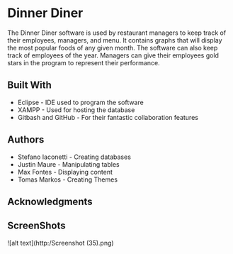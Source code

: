 # Dinner Diner

The Dinner Diner software is used by restaurant managers to keep track of their employees, managers, and menu.
It contains graphs that will display the most popular foods of any given month.
The software can also keep track of employees of the year. Managers can give their employees gold stars in the program to 
represent their performance.

## Built With
* Eclipse - IDE used to program the software
* XAMPP - Used for hosting the database
* Gitbash and GitHub - For their fantastic collaboration features

## Authors
* Stefano Iaconetti - Creating databases
* Justin Maure - Manipulating tables
* Max Fontes - Displaying content
* Tomas Markos - Creating Themes

## Acknowledgments


## ScreenShots
![alt text](http:/Screenshot (35).png) 
